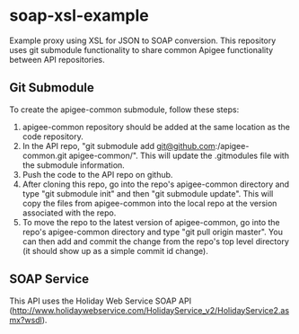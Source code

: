 soap-xsl-example
================

Example proxy using XSL for JSON to SOAP conversion. This repository uses git submodule functionality to share common Apigee functionality between API repositories.

## Git Submodule
To create the apigee-common submodule, follow these steps:
1. apigee-common repository should be added at the same location as the code repository.
2. In the API repo, "git submodule add git@github.com:<githubAccount>/apigee-common.git apigee-common/". This will update the .gitmodules file with the submodule information.
3. Push the code to the API repo on github.
4. After cloning this repo, go into the repo's apigee-common directory and type "git submodule init" and then "git submodule update". This will copy the files from apigee-common into the local repo at the version associated with the repo.
5. To move the repo to the latest version of apigee-common, go into the repo's apigee-common directory and type "git pull origin master". You can then add and commit the change from the repo's top level directory (it should show up as a simple commit id change).

## SOAP Service
This API uses the Holiday Web Service SOAP API (http://www.holidaywebservice.com/HolidayService_v2/HolidayService2.asmx?wsdl).

